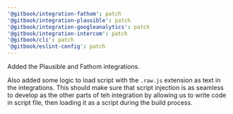 ```yaml
---
'@gitbook/integration-fathom': patch
'@gitbook/integration-plausible': patch
'@gitbook/integration-googleanalytics': patch
'@gitbook/integration-intercom': patch
'@gitbook/cli': patch
'@gitbook/eslint-config': patch
---
```


Added the Plausible and Fathom integrations.

Also added some logic to load script with the `.raw.js` extension as text in the integrations. This should make sure 
that script injection is as seamless to develop as the other parts of teh integration by allowing us to write code
in script file, then loading it as a script during the build process.
